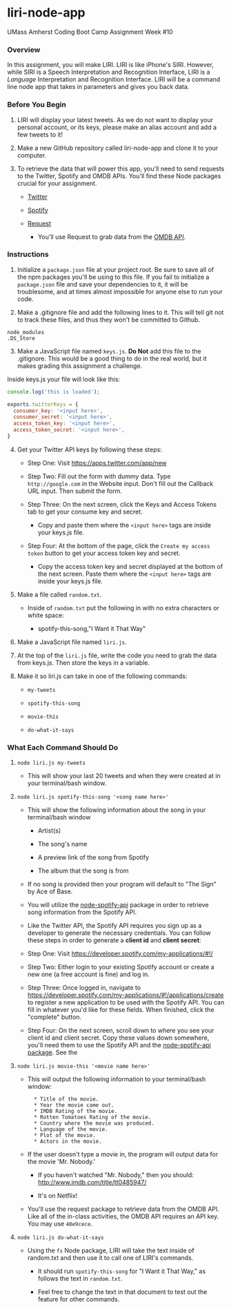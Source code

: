 # liri-node-app
UMass Amherst Coding Boot Camp Assignment Week #10

### Overview

In this assignment, you will make LIRI. LIRI is like iPhone's SIRI. However, while SIRI is a Speech Interpretation and Recognition Interface, LIRI is a _Language_ Interpretation and Recognition Interface. LIRI will be a command line node app that takes in parameters and gives you back data.

### Before You Begin

1. LIRI will display your latest tweets. As we do not want to display your personal account, or its keys, please make an alias account and add a few tweets to it!

2. Make a new GitHub repository called liri-node-app and clone it to your computer.

3. To retrieve the data that will power this app, you'll need to send requests to the Twitter, Spotify and OMDB APIs. You'll find these Node packages crucial for your assignment.

   * [Twitter](https://www.npmjs.com/package/twitter)
   
   * [Spotify](https://www.npmjs.com/package/node-spotify-api)
   
   * [Request](https://www.npmjs.com/package/request)
     
     * You'll use Request to grab data from the [OMDB API](http://www.omdbapi.com).

### Instructions

1. Initialize a `package.json` file at your project root. Be sure to save all of the npm packages you'll be using to this file. If you fail to initialize a `package.json` file and save your dependencies to it, it will be troublesome, and at times almost impossible for anyone else to run your code.

2. Make a .gitignore file and add the following lines to it. This will tell git not to track these files, and thus they won't be committed to Github.

```
node_modules
.DS_Store
```

3. Make a JavaScript file named `keys.js`. **Do Not** add this file to the .gitignore. This would be a good thing to do in the real world, but it makes grading this assignment a challenge.

Inside keys.js your file will look like this:

```JavaScript
console.log('this is loaded');

exports.twitterKeys = {
  consumer_key: '<input here>',
  consumer_secret: '<input here>',
  access_token_key: '<input here>',
  access_token_secret: '<input here>',
}
```

4. Get your Twitter API keys by following these steps:

   * Step One: Visit <https://apps.twitter.com/app/new>
   
   * Step Two: Fill out the form with dummy data. Type `http://google.com` in the Website input. Don't fill out the Callback URL input. Then submit the form.
   
   * Step Three: On the next screen, click the Keys and Access Tokens tab to get your consume key and secret. 
     
     * Copy and paste them where the `<input here>` tags are inside your keys.js file.
   
   * Step Four: At the bottom of the page, click the `Create my access token` button to get your access token key and secret. 
     
     * Copy the access token key and secret displayed at the bottom of the next screen. Paste them where the `<input here>` tags are inside your keys.js file.

5. Make a file called `random.txt`.

   * Inside of `random.txt` put the following in with no extra characters or white space:
     
     * spotify-this-song,"I Want it That Way"

6. Make a JavaScript file named `liri.js`.

7. At the top of the `liri.js` file, write the code you need to grab the data from keys.js. Then store the keys in a variable.

8. Make it so liri.js can take in one of the following commands:

   * `my-tweets`

   * `spotify-this-song`

   * `movie-this`

   * `do-what-it-says`

### What Each Command Should Do

1. `node liri.js my-tweets`

   * This will show your last 20 tweets and when they were created at in your terminal/bash window.

2. `node liri.js spotify-this-song '<song name here>'`

   * This will show the following information about the song in your terminal/bash window
     
     * Artist(s)
     
     * The song's name
     
     * A preview link of the song from Spotify
     
     * The album that the song is from

   * If no song is provided then your program will default to "The Sign" by Ace of Base.
   
   * You will utilize the [node-spotify-api](https://www.npmjs.com/package/node-spotify-api) package in order to retrieve song information from the Spotify API.
   
   * Like the Twitter API, the Spotify API requires you sign up as a developer to generate the necessary credentials. You can follow these steps in order to generate a **client id** and **client secret**:

   * Step One: Visit <https://developer.spotify.com/my-applications/#!/>
   
   * Step Two: Either login to your existing Spotify account or create a new one (a free account is fine) and log in.

   * Step Three: Once logged in, navigate to <https://developer.spotify.com/my-applications/#!/applications/create> to register a new application to be used with the Spotify API. You can fill in whatever you'd like for these fields. When finished, click the "complete" button.

   * Step Four: On the next screen, scroll down to where you see your client id and client secret. Copy these values down somewhere, you'll need them to use the Spotify API and the [node-spotify-api package](https://www.npmjs.com/package/node-spotify-api). See the 

3. `node liri.js movie-this '<movie name here>'`

   * This will output the following information to your terminal/bash window:

     ```
       * Title of the movie.
       * Year the movie came out.
       * IMDB Rating of the movie.
       * Rotten Tomatoes Rating of the movie.
       * Country where the movie was produced.
       * Language of the movie.
       * Plot of the movie.
       * Actors in the movie.
     ```

   * If the user doesn't type a movie in, the program will output data for the movie 'Mr. Nobody.'
     
     * If you haven't watched "Mr. Nobody," then you should: <http://www.imdb.com/title/tt0485947/>
     
     * It's on Netflix!
   
   * You'll use the request package to retrieve data from the OMDB API. Like all of the in-class activities, the OMDB API requires an API key. You may use `40e9cece`.

4. `node liri.js do-what-it-says`
   
   * Using the `fs` Node package, LIRI will take the text inside of random.txt and then use it to call one of LIRI's commands.
     
     * It should run `spotify-this-song` for "I Want it That Way," as follows the text in `random.txt`.
     
     * Feel free to change the text in that document to test out the feature for other commands.

